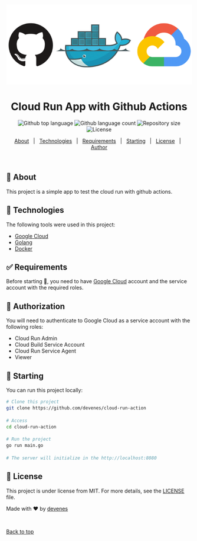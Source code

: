 <div align="center" id="top">

![cloud run](.github/run.png)

</div>

<h1 align="center">Cloud Run App with Github Actions</h1>

<p align="center">
  <img alt="Github top language" src="https://img.shields.io/github/languages/top/devenes/cloud-run-action?color=56BEB8">
  <img alt="Github language count" src="https://img.shields.io/github/languages/count/devenes/cloud-run-action?color=56BEB8">
  <img alt="Repository size" src="https://img.shields.io/github/repo-size/devenes/cloud-run-action?color=56BEB8">
  <img alt="License" src="https://img.shields.io/github/license/devenes/cloud-run-action?color=56BEB8">
  <!-- <img alt="Github issues" src="https://img.shields.io/github/issues/devenes/cloud-run-action?color=56BEB8" /> -->
  <!-- <img alt="Github forks" src="https://img.shields.io/github/forks/devenes/cloud-run-action?color=56BEB8" /> -->
  <!-- <img alt="Github stars" src="https://img.shields.io/github/stars/devenes/cloud-run-action?color=56BEB8" /> -->
</p>

<p align="center">
  <a href="#dart-about">About</a> &#xa0; | &#xa0; 
  <a href="#rocket-technologies">Technologies</a> &#xa0; | &#xa0;
  <a href="#white_check_mark-requirements">Requirements</a> &#xa0; | &#xa0;
  <a href="#checkered_flag-starting">Starting</a> &#xa0; | &#xa0;
  <a href="#memo-license">License</a> &#xa0; | &#xa0;
  <a href="https://github.com/devenes" target="_blank">Author</a>
</p>

<br>

## :dart: About

This project is a simple app to test the cloud run with github actions.

## :rocket: Technologies

The following tools were used in this project:

- [Google Cloud](https://cloud.google.com/)
- [Golang](https://golang.org/)
- [Docker](https://www.docker.com/)

## :white_check_mark: Requirements

Before starting :checkered_flag:, you need to have [Google Cloud](https://cloud.google.com/) account and the service account with the required roles.

## 🔐 Authorization

You will need to authenticate to Google Cloud as a service account with the following roles:

- Cloud Run Admin
- Cloud Build Service Account
- Cloud Run Service Agent
- Viewer

## :checkered_flag: Starting

You can run this project locally:

```bash
# Clone this project
git clone https://github.com/devenes/cloud-run-action

# Access
cd cloud-run-action

# Run the project
go run main.go

# The server will initialize in the http://localhost:8080
```

## :memo: License

This project is under license from MIT. For more details, see the [LICENSE](LICENSE) file.

Made with :heart: by <a href="https://github.com/devenes" target="_blank">devenes</a>

&#xa0;

<a href="#top">Back to top</a>
